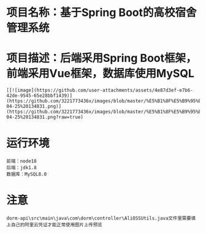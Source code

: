 # 项目名称：基于Spring Boot的高校宿舍管理系统

# 项目描述：后端采用Spring Boot框架，前端采用Vue框架，数据库使用MySQL
    [[![image](https://github.com/user-attachments/assets/4e87d3ef-e7b6-42de-9545-65e28bbf1439)](https://github.com/3221773436x/images/blob/master/%E5%B1%8F%E5%B9%95%E6%88%AA%E5%9B%BE%202024-04-25%20134831.png)](https://github.com/3221773436x/images/blob/master/%E5%B1%8F%E5%B9%95%E6%88%AA%E5%9B%BE%202024-04-25%20134831.png?raw=true)

# 运行环境
    前端：node18
    后端：jdk1.8
    数据库：MySQL8.0


# 注意
    dorm-api\src\main\java\com\dorm\controller\AliOSSUtils.java文件里需要填上自己的阿里云凭证才能正常使用图片上传预览
